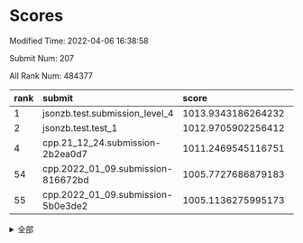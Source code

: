 # Scores

Modified Time: 2022-04-06 16:38:58

Submit Num: 207

All Rank Num: 484377

| rank |               submit               |       score        |       sigma        | pk_num |
| :--- | :--------------------------------- | :----------------- | :----------------- | :----- |
| 1    | jsonzb.test.submission_level_4     | 1013.9343186264232 | 0.7930304263120969 | 9353   |
| 2    | jsonzb.test.test_1                 | 1012.9705902256412 | 0.8280210614655814 | 9362   |
| 4    | cpp.21_12_24.submission-2b2ea0d7   | 1011.2469545116751 | 0.7945702213530214 | 9358   |
| 54   | cpp.2022_01_09.submission-816672bd | 1005.7727686879183 | 0.7161198562022657 | 9361   |
| 55   | cpp.2022_01_09.submission-5b0e3de2 | 1005.1136275995173 | 0.7092923515976015 | 9364   |


<details>
<summary>全部</summary>

| rank |                 submit                 |       score        |       sigma        | pk_num |
| :--- | :------------------------------------- | :----------------- | :----------------- | :----- |
| 1    | jsonzb.test.submission_level_4         | 1013.9343186264232 | 0.7930304263120969 | 9353   |
| 2    | jsonzb.test.test_1                     | 1012.9705902256412 | 0.8280210614655814 | 9362   |
| 3    | gobigger.level_3.submission_level_3_39 | 1011.7723040408357 | 0.7634986571206486 | 9363   |
| 4    | cpp.21_12_24.submission-2b2ea0d7       | 1011.2469545116751 | 0.7945702213530214 | 9358   |
| 5    | gobigger.level_3.submission_level_3_22 | 1011.2159539138295 | 0.7730414296174724 | 9364   |
| 6    | gobigger.level_3.submission_level_3_46 | 1011.1968382940628 | 0.761012765048665  | 9358   |
| 7    | gobigger.level_3.submission_level_3_18 | 1011.1355786807281 | 0.7603904612058239 | 9359   |
| 8    | gobigger.level_3.submission_level_3_24 | 1011.0994649470214 | 0.780015267607829  | 9366   |
| 9    | gobigger.level_3.submission_level_3_42 | 1011.0182607334391 | 0.784684161549838  | 9364   |
| 10   | gobigger.level_3.submission_level_3_47 | 1010.9646720803281 | 0.7584387415952737 | 9358   |
| 11   | gobigger.level_3.submission_level_3_21 | 1010.9168335839853 | 0.7830807204991012 | 9362   |
| 12   | gobigger.level_3.submission_level_3_43 | 1010.8489004964268 | 0.7551605448241296 | 9359   |
| 13   | gobigger.level_3.submission_level_3_2  | 1010.7700644308893 | 0.7765653913238953 | 9354   |
| 14   | gobigger.level_3.submission_level_3_31 | 1010.6504922620979 | 0.7654340245047333 | 9357   |
| 15   | gobigger.level_3.submission_level_3_37 | 1010.6316845206474 | 0.7582011008460344 | 9363   |
| 16   | gobigger.level_3.submission_level_3_35 | 1010.6285434838491 | 0.757641962163439  | 9360   |
| 17   | gobigger.level_3.submission_level_3_41 | 1010.6043235129514 | 0.791565371216478  | 9357   |
| 18   | gobigger.level_3.submission_level_3_23 | 1010.5682001341268 | 0.7467934442651951 | 9356   |
| 19   | gobigger.level_3.submission_level_3_12 | 1010.4795624430782 | 0.7582422120825137 | 9361   |
| 20   | gobigger.level_3.submission_level_3_19 | 1010.4663574299911 | 0.7716946912775154 | 9360   |
| 21   | gobigger.level_3.submission_level_3_14 | 1010.3790663556249 | 0.7703764397479357 | 9361   |
| 22   | gobigger.level_3.submission_level_3_20 | 1010.3134192670152 | 0.8018795705821347 | 9360   |
| 23   | gobigger.level_3.submission_level_3_36 | 1010.2656454827477 | 0.751829719758315  | 9361   |
| 24   | gobigger.level_3.submission_level_3_38 | 1010.1988272012618 | 0.7428744857020243 | 9357   |
| 25   | gobigger.level_3.submission_level_3_28 | 1010.1830908694437 | 0.7659908758396682 | 9361   |
| 26   | gobigger.level_3.submission_level_3_17 | 1010.1002218113825 | 0.7737966941735306 | 9365   |
| 27   | gobigger.level_3.submission_level_3_45 | 1010.0880068160845 | 0.7524112194684122 | 9354   |
| 28   | gobigger.level_3.submission_level_3_7  | 1009.9894906068345 | 0.7645019368721291 | 9357   |
| 29   | gobigger.level_3.submission_level_3_9  | 1009.9020113820571 | 0.7554646971354892 | 9360   |
| 30   | gobigger.level_3.submission_level_3_10 | 1009.9004412109434 | 0.7570466265109952 | 9363   |
| 31   | gobigger.level_3.submission_level_3_49 | 1009.8435559832274 | 0.7483296173953261 | 9362   |
| 32   | gobigger.level_3.submission_level_3_3  | 1009.7894924581631 | 0.7447954942491762 | 9357   |
| 33   | gobigger.level_3.submission_level_3_33 | 1009.7494652836972 | 0.7419463736658538 | 9357   |
| 34   | gobigger.level_3.submission_level_3_27 | 1009.7224447543289 | 0.7685019747120273 | 9359   |
| 35   | gobigger.level_3.submission_level_3_26 | 1009.7032813548122 | 0.7518459376483436 | 9362   |
| 36   | gobigger.level_3.submission_level_3_34 | 1009.6939699522352 | 0.761428995027721  | 9360   |
| 37   | gobigger.level_3.submission_level_3_6  | 1009.6772046526129 | 0.7594253846637813 | 9361   |
| 38   | gobigger.level_3.submission_level_3_1  | 1009.4770077252803 | 0.7424006154704669 | 9361   |
| 39   | gobigger.level_3.submission_level_3_40 | 1009.4742444091992 | 0.7443597079912903 | 9360   |
| 40   | gobigger.level_3.submission_level_3_11 | 1009.468170232978  | 0.760489021949381  | 9362   |
| 41   | gobigger.level_3.submission_level_3_30 | 1009.4658145454129 | 0.74546216875616   | 9362   |
| 42   | gobigger.level_3.submission_level_3_25 | 1009.250573452647  | 0.7461974671384667 | 9358   |
| 43   | gobigger.level_3.submission_level_3_29 | 1009.245699488404  | 0.7685488958019887 | 9359   |
| 44   | gobigger.level_3.submission_level_3_4  | 1009.2245803595164 | 0.7536692041357279 | 9355   |
| 45   | gobigger.level_3.submission_level_3_48 | 1009.1419192146533 | 0.7580395460035452 | 9363   |
| 46   | gobigger.level_3.submission_level_3_44 | 1009.1296853520729 | 0.7556386850794351 | 9360   |
| 47   | gobigger.level_3.submission_level_3_15 | 1009.0583009147239 | 0.7502577925310064 | 9362   |
| 48   | gobigger.level_3.submission_level_3_32 | 1008.9783668695698 | 0.7611325047637714 | 9356   |
| 49   | gobigger.level_3.submission_level_3_5  | 1008.9389891921988 | 0.7529140003535593 | 9362   |
| 50   | gobigger.level_3.submission_level_3_16 | 1008.9268213277473 | 0.7497059209034873 | 9361   |
| 51   | gobigger.level_3.submission_level_3_0  | 1008.8338017440128 | 0.7343914196884047 | 9358   |
| 52   | gobigger.level_3.submission_level_3_8  | 1008.6497314107562 | 0.7396995288007417 | 9362   |
| 53   | gobigger.level_3.submission_level_3_13 | 1008.5382994053707 | 0.7430759422421606 | 9361   |
| 54   | cpp.2022_01_09.submission-816672bd     | 1005.7727686879183 | 0.7161198562022657 | 9361   |
| 55   | cpp.2022_01_09.submission-5b0e3de2     | 1005.1136275995173 | 0.7092923515976015 | 9364   |
| 56   | gobigger.level_1.submission_level_1_35 | 1004.8874822102945 | 0.7268777723607974 | 9360   |
| 57   | gobigger.level_1.submission_level_1_18 | 1004.5985644280488 | 0.7248385828582307 | 9358   |
| 58   | gobigger.level_1.submission_level_1_34 | 1004.4232333465533 | 0.7081873587134733 | 9356   |
| 59   | gobigger.level_1.submission_level_1_27 | 1004.3164534910388 | 0.7156628460702893 | 9362   |
| 60   | gobigger.level_1.submission_level_1_40 | 1004.1881112581634 | 0.7164073585184069 | 9356   |
| 61   | gobigger.level_1.submission_level_1_19 | 1004.1259683221621 | 0.7120562542251707 | 9357   |
| 62   | gobigger.level_1.submission_level_1_26 | 1004.1166503463037 | 0.7145089137592    | 9362   |
| 63   | gobigger.level_1.submission_level_1_45 | 1003.9371246752692 | 0.7167354822976265 | 9361   |
| 64   | gobigger.level_1.submission_level_1_3  | 1003.8693894694803 | 0.7132263653369346 | 9358   |
| 65   | gobigger.level_1.submission_level_1_7  | 1003.841346346786  | 0.6993008053277328 | 9362   |
| 66   | gobigger.level_1.submission_level_1_37 | 1003.7371934007052 | 0.727010379239282  | 9359   |
| 67   | gobigger.level_1.submission_level_1_33 | 1003.7015882421833 | 0.716778102754329  | 9360   |
| 68   | gobigger.level_1.submission_level_1_47 | 1003.6862940408972 | 0.7231987506909409 | 9363   |
| 69   | gobigger.level_1.submission_level_1_5  | 1003.6436038392903 | 0.7337885112527426 | 9359   |
| 70   | gobigger.level_1.submission_level_1_11 | 1003.532558995488  | 0.7172253805108246 | 9362   |
| 71   | gobigger.level_1.submission_level_1_20 | 1003.4196810609465 | 0.7174997272823966 | 9364   |
| 72   | gobigger.level_1.submission_level_1_36 | 1003.4183021994634 | 0.7194172060936719 | 9362   |
| 73   | gobigger.level_1.submission_level_1_32 | 1003.3782066934566 | 0.7169331657574464 | 9361   |
| 74   | gobigger.level_1.submission_level_1_30 | 1003.3565867923321 | 0.7263154126026724 | 9356   |
| 75   | gobigger.level_1.submission_level_1_29 | 1003.3305803739734 | 0.7229335936726747 | 9358   |
| 76   | gobigger.level_1.submission_level_1_43 | 1003.3275441402536 | 0.7195667302658902 | 9363   |
| 77   | gobigger.level_1.submission_level_1_0  | 1003.2547500925588 | 0.71616587503934   | 9360   |
| 78   | gobigger.level_1.submission_level_1_12 | 1003.2524295969573 | 0.711804050810395  | 9359   |
| 79   | gobigger.level_1.submission_level_1_38 | 1003.2333102891918 | 0.7167343869222723 | 9360   |
| 80   | gobigger.level_1.submission_level_1_1  | 1003.1945362551922 | 0.7205316297366472 | 9367   |
| 81   | gobigger.level_1.submission_level_1_8  | 1003.1452040489144 | 0.7143700497461712 | 9358   |
| 82   | gobigger.level_1.submission_level_1_23 | 1003.1127267341227 | 0.7161974609989981 | 9365   |
| 83   | gobigger.level_1.submission_level_1_25 | 1003.0796792131564 | 0.7186118415341333 | 9364   |
| 84   | gobigger.level_1.submission_level_1_24 | 1003.0786854420247 | 0.7155320101297294 | 9358   |
| 85   | gobigger.level_1.submission_level_1_46 | 1003.0721974491354 | 0.719824755410398  | 9362   |
| 86   | gobigger.level_1.submission_level_1_13 | 1003.0297907475174 | 0.7076627899871119 | 9365   |
| 87   | gobigger.level_1.submission_level_1_22 | 1003.0003488580126 | 0.7108348270237864 | 9361   |
| 88   | gobigger.level_1.submission_level_1_41 | 1002.9046865064319 | 0.7182643967253974 | 9357   |
| 89   | gobigger.level_1.submission_level_1_49 | 1002.7771513413953 | 0.721224384478817  | 9355   |
| 90   | gobigger.level_1.submission_level_1_16 | 1002.7678383345499 | 0.7022202928839739 | 9367   |
| 91   | gobigger.level_1.submission_level_1_42 | 1002.7420786727068 | 0.7151109712842473 | 9362   |
| 92   | gobigger.level_1.submission_level_1_15 | 1002.6706791979149 | 0.7085957239800744 | 9362   |
| 93   | gobigger.level_1.submission_level_1_39 | 1002.6617263310951 | 0.7256486328680664 | 9355   |
| 94   | gobigger.level_1.submission_level_1_28 | 1002.6526842465147 | 0.7235938256611582 | 9366   |
| 95   | gobigger.level_1.submission_level_1_4  | 1002.6368815801382 | 0.7100376821961029 | 9360   |
| 96   | gobigger.level_1.submission_level_1_10 | 1002.6182446720163 | 0.7113223359122185 | 9361   |
| 97   | gobigger.level_1.submission_level_1_44 | 1002.5944478640362 | 0.7086693271729576 | 9357   |
| 98   | gobigger.level_1.submission_level_1_14 | 1002.539201745072  | 0.713842106329488  | 9364   |
| 99   | gobigger.level_1.submission_level_1_48 | 1002.5026285028088 | 0.7150925183785378 | 9357   |
| 100  | gobigger.level_1.submission_level_1_31 | 1002.4944317905755 | 0.714143137888265  | 9358   |
| 101  | gobigger.level_1.submission_level_1_9  | 1002.3503168749002 | 0.7113783997313481 | 9363   |
| 102  | gobigger.level_1.submission_level_1_17 | 1002.1967349518776 | 0.7109433864476074 | 9359   |
| 103  | gobigger.level_1.submission_level_1_2  | 1002.0988744235883 | 0.7129408079550573 | 9358   |
| 104  | gobigger.level_1.submission_level_1_6  | 1002.0939432231684 | 0.715211741891853  | 9362   |
| 105  | gobigger.level_1.submission_level_1_21 | 1001.8355759485186 | 0.7038684076974866 | 9359   |
| 106  | gobigger.random.submission_random_39   | 997.8553331704636  | 0.7099996914937103 | 9362   |
| 107  | gobigger.random.submission_random_10   | 997.4436786868463  | 0.6968055490399633 | 9357   |
| 108  | gobigger.random.submission_random_34   | 997.0955263331863  | 0.6965326699679296 | 9358   |
| 109  | gobigger.random.submission_random_41   | 996.9128868519705  | 0.7083546289802978 | 9361   |
| 110  | gobigger.random.submission_random_43   | 996.8761199536087  | 0.715836387080088  | 9368   |
| 111  | gobigger.random.submission_random_6    | 996.8725236645107  | 0.7150158668197748 | 9361   |
| 112  | gobigger.random.submission_random_48   | 996.8696176067832  | 0.7176762105955556 | 9362   |
| 113  | gobigger.random.submission_random_42   | 996.8359343567248  | 0.7111321238800943 | 9355   |
| 114  | gobigger.random.submission_random_12   | 996.806208819709   | 0.7126376540067197 | 9360   |
| 115  | gobigger.random.submission_random_20   | 996.7280930333078  | 0.7089495415181726 | 9361   |
| 116  | gobigger.random.submission_random_21   | 996.6568207946876  | 0.712403589036275  | 9361   |
| 117  | gobigger.random.submission_random_7    | 996.6249401979835  | 0.7197213682700819 | 9360   |
| 118  | gobigger.random.submission_random_49   | 996.5466839505194  | 0.6992886692759106 | 9360   |
| 119  | gobigger.random.submission_random_40   | 996.5364624863686  | 0.7054340694798904 | 9363   |
| 120  | gobigger.random.submission_random_9    | 996.5291032458373  | 0.7076767547496295 | 9362   |
| 121  | gobigger.random.submission_random_16   | 996.4376524670488  | 0.7067425944330823 | 9361   |
| 122  | gobigger.random.submission_random_18   | 996.4347118772273  | 0.7085089426854931 | 9362   |
| 123  | gobigger.random.submission_random_13   | 996.4280339317507  | 0.7177891793620333 | 9359   |
| 124  | gobigger.random.submission_random_0    | 996.4229497941157  | 0.7042056858100687 | 9352   |
| 125  | gobigger.random.submission_random_19   | 996.3822347047535  | 0.7042844786035614 | 9357   |
| 126  | gobigger.random.submission_random_31   | 996.3737344903856  | 0.7124292622355899 | 9361   |
| 127  | gobigger.random.submission_random_38   | 996.3304481695013  | 0.7053821918287507 | 9365   |
| 128  | gobigger.random.submission_random_14   | 996.3145456466332  | 0.7120373455197333 | 9357   |
| 129  | gobigger.random.submission_random_3    | 996.218965610783   | 0.7095906934489888 | 9356   |
| 130  | gobigger.random.submission_random_1    | 996.1933364952332  | 0.7236317172333738 | 9362   |
| 131  | gobigger.random.submission_random_25   | 996.1390879527617  | 0.7094188424003997 | 9362   |
| 132  | gobigger.random.submission_random_8    | 996.0248530324591  | 0.7047564763322305 | 9360   |
| 133  | gobigger.random.submission_random_5    | 995.95971834693    | 0.7126549605183178 | 9355   |
| 134  | gobigger.random.submission_random_45   | 995.953845710689   | 0.7131160019196331 | 9359   |
| 135  | gobigger.random.submission_random_30   | 995.9491846506191  | 0.709743631060964  | 9362   |
| 136  | gobigger.random.submission_random_36   | 995.9142874005164  | 0.716960527018604  | 9356   |
| 137  | gobigger.random.submission_random_29   | 995.8519910764181  | 0.7128066965983071 | 9361   |
| 138  | gobigger.random.submission_random_26   | 995.8245533676077  | 0.711795221535683  | 9358   |
| 139  | gobigger.random.submission_random_47   | 995.8057548489912  | 0.7150241900295241 | 9355   |
| 140  | gobigger.random.submission_random_23   | 995.78166787412    | 0.7127951738932046 | 9356   |
| 141  | gobigger.random.submission_random_28   | 995.7276320465201  | 0.710410810572458  | 9360   |
| 142  | gobigger.random.submission_random_15   | 995.7178050464427  | 0.7153963264450671 | 9360   |
| 143  | gobigger.random.submission_random_11   | 995.7111261630047  | 0.7195574910320477 | 9360   |
| 144  | gobigger.random.submission_random_22   | 995.7034320918169  | 0.7009567481766849 | 9359   |
| 145  | gobigger.random.submission_random_4    | 995.6957346115115  | 0.7023979329428467 | 9355   |
| 146  | gobigger.random.submission_random_24   | 995.689440868852   | 0.7107025285363444 | 9362   |
| 147  | gobigger.random.submission_random_33   | 995.6068976074604  | 0.7172963456543539 | 9359   |
| 148  | gobigger.random.submission_random_44   | 995.5925428608746  | 0.7170870488059272 | 9359   |
| 149  | gobigger.random.submission_random_37   | 995.5723458942705  | 0.7148138196764929 | 9362   |
| 150  | gobigger.random.submission_random_32   | 995.450269448369   | 0.7180513769915641 | 9357   |
| 151  | gobigger.random.submission_random_17   | 995.352577255963   | 0.7218763211459739 | 9362   |
| 152  | gobigger.random.submission_random_27   | 995.2708158676453  | 0.7060473760327429 | 9359   |
| 153  | gobigger.random.submission_random_35   | 995.0688176491916  | 0.7118905025225295 | 9359   |
| 154  | gobigger.random.submission_random_46   | 995.0461632139107  | 0.6981143229604103 | 9361   |
| 155  | gobigger.random.submission_random_2    | 994.7136193862933  | 0.7187994994548361 | 9360   |
| 156  | gobigger.level_2.submission_level_2_16 | 994.3595742452713  | 0.7225049516325948 | 9362   |
| 157  | gobigger.level_2.submission_level_2_5  | 993.6700975230841  | 0.7550972334170156 | 9363   |
| 158  | gobigger.level_2.submission_level_2_1  | 993.3355977876054  | 0.7320949180583803 | 9364   |
| 159  | gobigger.level_2.submission_level_2_6  | 993.1656288820554  | 0.7369310325438053 | 9360   |
| 160  | gobigger.level_2.submission_level_2_47 | 993.1265698283609  | 0.7338847186614563 | 9360   |
| 161  | gobigger.level_2.submission_level_2_43 | 993.0798842352167  | 0.7691730248519439 | 9353   |
| 162  | gobigger.level_2.submission_level_2_2  | 992.8702235764212  | 0.7297682628272975 | 9358   |
| 163  | gobigger.level_2.submission_level_2_34 | 992.8208324743301  | 0.7444869185955441 | 9359   |
| 164  | gobigger.level_2.submission_level_2_32 | 992.7614727547269  | 0.7265386534919113 | 9358   |
| 165  | gobigger.level_2.submission_level_2_20 | 992.7521289229846  | 0.7303517952685055 | 9363   |
| 166  | gobigger.level_2.submission_level_2_22 | 992.7454802570438  | 0.7393880301584269 | 9360   |
| 167  | gobigger.level_2.submission_level_2_26 | 992.6657762539821  | 0.7531804028861095 | 9360   |
| 168  | gobigger.level_2.submission_level_2_48 | 992.5768795914072  | 0.7466636154263243 | 9356   |
| 169  | gobigger.level_2.submission_level_2_8  | 992.5521489172285  | 0.733924940239692  | 9363   |
| 170  | gobigger.level_2.submission_level_2_17 | 992.472514824062   | 0.7568717017890015 | 9357   |
| 171  | gobigger.level_2.submission_level_2_37 | 992.4612276428375  | 0.7327529103884409 | 9362   |
| 172  | gobigger.level_2.submission_level_2_11 | 992.4330276722843  | 0.7483310220906805 | 9356   |
| 173  | gobigger.level_2.submission_level_2_3  | 992.4013110711719  | 0.7384157431570132 | 9359   |
| 174  | gobigger.level_2.submission_level_2_25 | 992.2737282033701  | 0.7628435199950357 | 9354   |
| 175  | gobigger.level_2.submission_level_2_31 | 992.1639385682927  | 0.7304143234805117 | 9361   |
| 176  | gobigger.level_2.submission_level_2_23 | 992.153046912806   | 0.7379446721755317 | 9357   |
| 177  | gobigger.level_2.submission_level_2_44 | 992.1267447017575  | 0.7254386922268037 | 9364   |
| 178  | gobigger.level_2.submission_level_2_41 | 992.0855630109834  | 0.7440436842226297 | 9358   |
| 179  | gobigger.level_2.submission_level_2_35 | 992.0404187655057  | 0.7418730742124552 | 9361   |
| 180  | gobigger.level_2.submission_level_2_12 | 991.9941828362887  | 0.7377415083163542 | 9357   |
| 181  | gobigger.level_2.submission_level_2_30 | 991.9281407943315  | 0.7427858140895502 | 9360   |
| 182  | gobigger.level_2.submission_level_2_40 | 991.8576858907097  | 0.7454477727775147 | 9360   |
| 183  | gobigger.level_2.submission_level_2_36 | 991.8520525710803  | 0.7521159732989057 | 9364   |
| 184  | gobigger.level_2.submission_level_2_45 | 991.8392336947445  | 0.7807325450971748 | 9359   |
| 185  | gobigger.level_2.submission_level_2_49 | 991.8314370776743  | 0.7515366060909814 | 9357   |
| 186  | gobigger.level_2.submission_level_2_38 | 991.788558092434   | 0.7499901774605712 | 9365   |
| 187  | gobigger.level_2.submission_level_2_46 | 991.7467574400963  | 0.7555160020768273 | 9357   |
| 188  | gobigger.level_2.submission_level_2_21 | 991.7433764655736  | 0.7415068989131752 | 9362   |
| 189  | gobigger.level_2.submission_level_2_7  | 991.6840362814627  | 0.752663367694784  | 9358   |
| 190  | gobigger.level_2.submission_level_2_33 | 991.654458365205   | 0.7503174295595547 | 9364   |
| 191  | gobigger.level_2.submission_level_2_39 | 991.595370730284   | 0.7288973434514313 | 9361   |
| 192  | gobigger.level_2.submission_level_2_10 | 991.5908877007446  | 0.7359320097837687 | 9358   |
| 193  | gobigger.level_2.submission_level_2_13 | 991.5408058610547  | 0.758200036832249  | 9357   |
| 194  | gobigger.level_2.submission_level_2_0  | 991.5239365635567  | 0.7551111891723241 | 9359   |
| 195  | gobigger.level_2.submission_level_2_4  | 991.4887174909883  | 0.7381234461574844 | 9362   |
| 196  | gobigger.level_2.submission_level_2_42 | 991.4522886954929  | 0.7504703161179221 | 9364   |
| 197  | gobigger.level_2.submission_level_2_27 | 991.44839115328    | 0.7382212035139718 | 9360   |
| 198  | gobigger.level_2.submission_level_2_14 | 991.4181009545127  | 0.7569609855208951 | 9364   |
| 199  | gobigger.level_2.submission_level_2_9  | 991.312430474517   | 0.758473322015968  | 9361   |
| 200  | gobigger.level_2.submission_level_2_24 | 991.2753054721696  | 0.738297343811306  | 9358   |
| 201  | gobigger.level_2.submission_level_2_29 | 991.2296110383996  | 0.74788984525285   | 9360   |
| 202  | gobigger.level_2.submission_level_2_15 | 991.0533583317057  | 0.7803338134023854 | 9362   |
| 203  | gobigger.level_2.submission_level_2_18 | 990.8839528185935  | 0.7512906004178522 | 9361   |
| 204  | gobigger.level_2.submission_level_2_19 | 990.6719589928875  | 0.7710848227788752 | 9358   |
| 205  | gobigger.level_2.submission_level_2_28 | 990.3951620715138  | 0.7588446256784406 | 9354   |
| 206  | gobigger.none.submission_none_0        | 977.7533109514856  | 1.3071695681196294 | 9361   |
| 207  | gobigger.none.submission_none_1        | 974.8363385123158  | 1.5689622021011989 | 9361   |

</details>